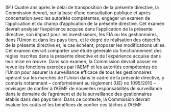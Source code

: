 (91) Quatre ans après le délai de transposition de la présente directive, la Commission devrait, sur la base d’une consultation publique et après concertation avec les autorités compétentes, engager un examen de l’application et du champ d’application de la présente directive. Cet examen devrait analyser l’expérience acquise dans l’application de la présente directive, son impact pour les investisseurs, les FIA ou les gestionnaires, dans l’Union et dans les pays tiers, et le degré de réalisation des objectifs de la présente directive et, le cas échéant, proposer les modifications utiles. Cet examen devrait comporter une étude générale du fonctionnement des règles inscrites dans la présente directive et de l’expérience acquise dans leur mise en œuvre. Dans son examen, la Commission devrait passer en revue les fonctions exercées par l’AEMF et les autorités compétentes de l’Union pour assurer la surveillance efficace de tous les gestionnaires opérant sur les marchés de l’Union dans le cadre de la présente directive, y compris notamment – conformément au règlement (UE) no 1095/2010 – envisager de confier à l’AEMF de nouvelles responsabilités de surveillance dans le domaine de l’agrément et de la surveillance des gestionnaires établis dans des pays tiers. Dans ce contexte, la Commission devrait évaluer les coûts et les bénéfices de confier ces tâches à l’AEMF.